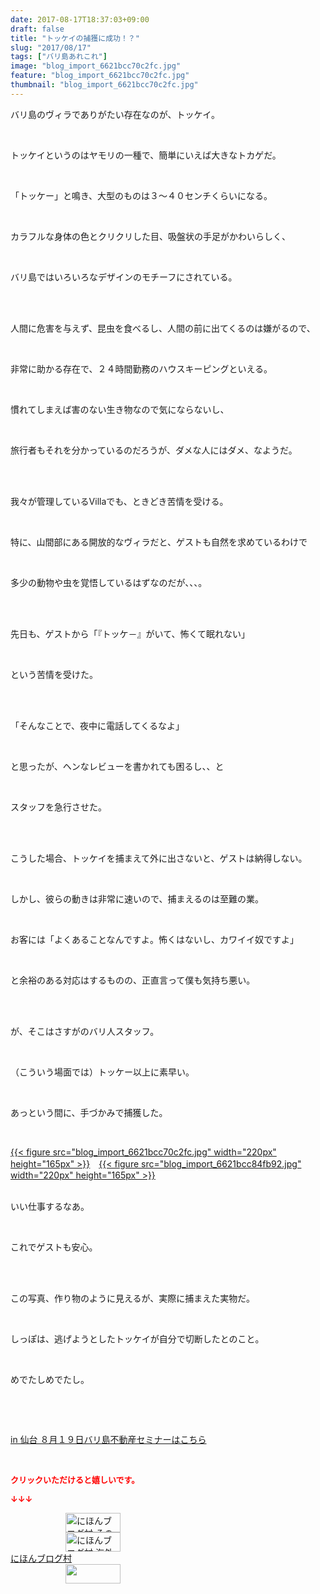 ```yaml
---
date: 2017-08-17T18:37:03+09:00
draft: false
title: "トッケイの捕獲に成功！？"
slug: "2017/08/17"
tags: ["バリ島あれこれ"]
image: "blog_import_6621bcc70c2fc.jpg"
feature: "blog_import_6621bcc70c2fc.jpg"
thumbnail: "blog_import_6621bcc70c2fc.jpg"
---
```

<p>バリ島のヴィラでありがたい存在なのが、トッケイ。</p><p> </p><p>トッケイというのはヤモリの一種で、簡単にいえば大きなトカゲだ。</p><p> </p><p>「トッケー」と鳴き、大型のものは３～４０センチくらいになる。</p><p> </p><p>カラフルな身体の色とクリクリした目、吸盤状の手足がかわいらしく、</p><p> </p><p>バリ島ではいろいろなデザインのモチーフにされている。</p><p> </p><p><br/>人間に危害を与えず、昆虫を食べるし、人間の前に出てくるのは嫌がるので、</p><p> </p><p>非常に助かる存在で、２４時間勤務のハウスキーピングといえる。</p><p> </p><p>慣れてしまえば害のない生き物なので気にならないし、</p><p> </p><p>旅行者もそれを分かっているのだろうが、ダメな人にはダメ、なようだ。</p><p> </p><p><br/>我々が管理しているVillaでも、ときどき苦情を受ける。</p><p> </p><p>特に、山間部にある開放的なヴィラだと、ゲストも自然を求めているわけで</p><p> </p><p>多少の動物や虫を覚悟しているはずなのだが、、、。</p><p> </p><p><br/>先日も、ゲストから「『トッケ－』がいて、怖くて眠れない」</p><p> </p><p>という苦情を受けた。</p><p> </p><p><br/>「そんなことで、夜中に電話してくるなよ」</p><p> </p><p>と思ったが、ヘンなレビューを書かれても困るし、、と</p><p> </p><p>スタッフを急行させた。</p><p> </p><p><br/>こうした場合、トッケイを捕まえて外に出さないと、ゲストは納得しない。</p><p> </p><p>しかし、彼らの動きは非常に速いので、捕まえるのは至難の業。</p><p> </p><p>お客には「よくあることなんですよ。怖くはないし、カワイイ奴ですよ」</p><p> </p><p>と余裕のある対応はするものの、正直言って僕も気持ち悪い。</p><p> </p><p><br/>が、そこはさすがのバリ人スタッフ。</p><p> </p><p>（こういう場面では）トッケー以上に素早い。</p><p> </p><p>あっという間に、手づかみで捕獲した。</p><p> </p><p><a href="blog_import_6621bcc70c2fc.jpg">{{< figure src="blog_import_6621bcc70c2fc.jpg" width="220px" height="165px" >}}</a>　<a href="blog_import_6621bcc84fb92.jpg">{{< figure src="blog_import_6621bcc84fb92.jpg" width="220px" height="165px" >}}</a></p><p><br/>いい仕事するなあ。</p><p> </p><p>これでゲストも安心。</p><p> </p><p><br/>この写真、作り物のように見えるが、実際に捕まえた実物だ。</p><p> </p><p>しっぽは、逃げようとしたトッケイが自分で切断したとのこと。</p><p> </p><p>めでたしめでたし。</p><p> </p><p> </p><p><a href="19_ek" target="_blank">in 仙台 ８月１９日バリ島不動産セミナーはこちら</a></p><p> </p><p><font color="#ff0000" size="2"><strong>クリックいただけると嬉しいです。</strong></font></p><p><font color="#ff0000" size="2"><strong>↓↓↓</strong></font></p><p><a href="ranking.html?p_cid=01260127" id="&amp;blogmura_banner" target="_blank"><img alt="にほんブログ村 その他生活ブログ 不動産投資へ" border="0" height="31" src="data:image/svg+xml;charset=utf-8,%3Csvg%20xmlns%3D%22http%3A%2F%2Fwww.w3.org%2F2000%2Fsvg%22%20title%3D%22Placeholder%20for%20Images%22%20role%3D%22presentation%22%20viewBox%3D%220%200%2088%2031%22%20%2F%3E" width="88" data-src="//life.blogmura.com/hudousantoushi/img/hudousantoushi88_31.gif" style="aspect-ratio: auto 88 / 31;"/><noscript><img alt="にほんブログ村 その他生活ブログ 不動産投資へ" border="0" height="31" src="//life.blogmura.com/hudousantoushi/img/hudousantoushi88_31.gif" width="88"></noscript></a><br/><a href="ranking.html?p_cid=01260127" target="_blank"><img alt="にほんブログ村 海外生活ブログ バリ島情報へ" border="0" height="31" src="data:image/svg+xml;charset=utf-8,%3Csvg%20xmlns%3D%22http%3A%2F%2Fwww.w3.org%2F2000%2Fsvg%22%20title%3D%22Placeholder%20for%20Images%22%20role%3D%22presentation%22%20viewBox%3D%220%200%2088%2031%22%20%2F%3E" width="88" data-src="https://img-proxy.blog-video.jp/images?url=http%3A%2F%2Foverseas.blogmura.com%2Fbali%2Fimg%2Fbali88_31.gif" style="aspect-ratio: auto 88 / 31;"/><noscript><img alt="にほんブログ村 海外生活ブログ バリ島情報へ" border="0" height="31" src="https://img-proxy.blog-video.jp/images?url=http%3A%2F%2Foverseas.blogmura.com%2Fbali%2Fimg%2Fbali88_31.gif" width="88"></noscript></a><br/><a href="ranking.html?p_cid=01260127" target="_blank">にほんブログ村</a><br/><a href="link.php?1804582" title="人気ブログランキングへ"><img border="0" height="31" src="data:image/svg+xml;charset=utf-8,%3Csvg%20xmlns%3D%22http%3A%2F%2Fwww.w3.org%2F2000%2Fsvg%22%20title%3D%22Placeholder%20for%20Images%22%20role%3D%22presentation%22%20viewBox%3D%220%200%2088%2031%22%20%2F%3E" width="88" data-src="https://blog.with2.net/img/banner/banner_22.gif" style="aspect-ratio: auto 88 / 31;"/><noscript><img border="0" height="31" src="https://blog.with2.net/img/banner/banner_22.gif" width="88"></noscript></a></p><p> </p>

